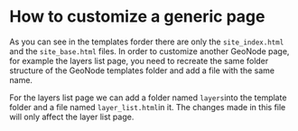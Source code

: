 # How to customize a generic page

As you can see in the templates forder there are only the `site_index.html` and the `site_base.html` files.
In order to customize another GeoNode page, for example the layers list page, you need to recreate the same folder structure of the GeoNode templates folder and add a file with the same name.

For the layers list page we can add a folder named `layers`into the template folder and a file named `layer_list.html`in it.
The changes made in this file will only affect the layer list page.
